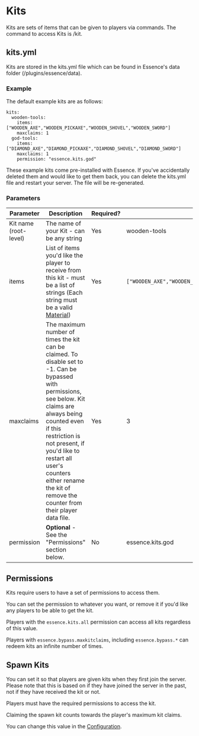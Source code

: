 # Kits

Kits are sets of items that can be given to players via commands. The command to access Kits is /kit.

## kits.yml
Kits are stored in the kits.yml file which can be found in Essence's data folder (/plugins/essence/data).

### Example
The default example kits are as follows:
```
kits:
  wooden-tools:
    items: ["WOODEN_AXE","WOODEN_PICKAXE","WOODEN_SHOVEL","WOODEN_SWORD"]
    maxclaims: 1
  god-tools:
    items: ["DIAMOND_AXE","DIAMOND_PICKAXE","DIAMOND_SHOVEL","DIAMOND_SWORD"]
    maxclaims: 1
    permission: "essence.kits.god"
```
These example kits come pre-installed with Essence. If you've accidentally deleted them and would like to get them back, you can delete the kits.yml file and restart your server. The file will be re-generated.

### Parameters
| Parameter             | Description                                                                                                                                                                                          | Required? | Example                                                          |
|-----------------------|------------------------------------------------------------------------------------------------------------------------------------------------------------------------------------------------------|-----------|------------------------------------------------------------------|
| Kit name (root-level) | The name of your Kit - can be any string                                                                                                                                                             | Yes       | wooden-tools                                                     |
| items                 | List of items you'd like the player to receive from this kit - must be a list of strings (Each string must be a valid [Material](https://hub.spigotmc.org/javadocs/bukkit/org/bukkit/Material.html)) | Yes       | `["WOODEN_AXE","WOODEN_PICKAXE","WOODEN_SHOVEL","WOODEN_SWORD"]` |
| maxclaims            | The maximum number of times the kit can be claimed. To disable set to -1. Can be bypassed with permissions, see below. Kit claims are always being counted even if this restriction is not present, if you'd like to restart all user's counters either rename the kit of remove the counter from their player data file.  | Yes        | 3                                                 |
| permission            | <strong>Optional</strong> - See the "Permissions" section below.                                                                                                                                     | No        | essence.kits.god                                                 |

## Permissions
Kits require users to have a set of permissions to access them.

You can set the permission to whatever you want, or remove it if you'd like any players to be able to get the kit.

Players with the `essence.kits.all` permission can access all kits regardless of this value.

Players with `essence.bypass.maxkitclaims`, including `essence.bypass.*` can redeem kits an infinite number of times.

## Spawn Kits
You can set it so that players are given kits when they first join the server. Please note that this is based on if they have joined the server in the past, not if they have received the kit or not.

Players must have the required permissions to access the kit.

Claiming the spawn kit counts towards the player's maximum kit claims.

You can change this value in the [Configuration](ES-Configuration.md).
